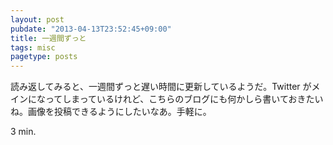 ```yaml
---
layout: post
pubdate: "2013-04-13T23:52:45+09:00"
title: 一週間ずっと
tags: misc
pagetype: posts
---
```

読み返してみると、一週間ずっと遅い時間に更新しているようだ。Twitter がメインになってしまっているけれど、こちらのブログにも何かしら書いておきたいね。画像を投稿できるようにしたいなあ。手軽に。

3 min.
